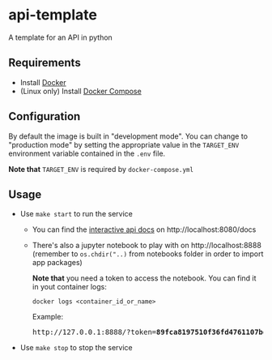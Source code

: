 # api-template
A template for an API in python

## Requirements
- Install [Docker](https://docs.docker.com/get-docker/)
- (Linux only) Install [Docker Compose](https://docs.docker.com/compose/install/)

## Configuration
By default the image is built in "development mode". You can change to "production mode" by setting the appropriate value in the `TARGET_ENV` environment variable contained in the `.env` file.

**Note that** `TARGET_ENV` is required by `docker-compose.yml`

## Usage
* Use `make start` to run the service
    * You can find the [interactive api docs](https://fastapi.tiangolo.com/tutorial/first-steps/#interactive-api-docs) on http://localhost:8080/docs
    * There's also a jupyter notebook to play with on http://localhost:8888 (remember to `os.chdir("..)` from notebooks folder in order to import app packages)
      
      **Note that** you need a token to access the notebook. You can find it in yout container logs:
      ```    
      docker logs <container_id_or_name>
      ```
      Example:
      <pre>
      http://127.0.0.1:8888/?token=<b>89fca8197510f36fd4761107bd0bc9539a88ff6dd536b9b8</b>
      </pre>
      
* Use `make stop` to stop the service
